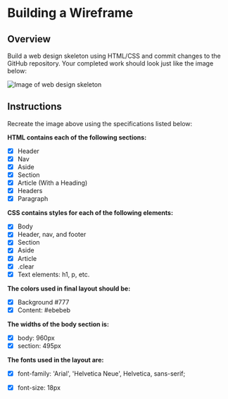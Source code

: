 # Building a Wireframe

## Overview  
Build a web design skeleton using HTML/CSS and commit changes to the GitHub repository. Your completed work should look just like the image below:

![Image of web design skeleton](https://github.com/kyoukel/Building-a-Wireframe/blob/master/images/web-design-skeleton.png)

## Instructions
Recreate the image above using the specifications listed below:

**HTML contains each of the following sections:**
- [x] Header
- [x] Nav
- [x] Aside
- [x] Section
- [x] Article (With a Heading)
- [x] Headers
- [x] Paragraph

**CSS contains styles for each of the following elements:**
- [x] Body
- [x] Header, nav, and footer
- [x] Section
- [x] Aside
- [x] Article
- [x] .clear
- [x] Text elements: h1, p, etc.

**The colors used in final layout should be:**
- [x] Background #777
- [x] Content: #ebebeb

**The widths of the body section is:**
- [x] body: 960px
- [x] section: 495px

**The fonts used in the layout are:**
- [x] font-family: 'Arial', 'Helvetica Neue', Helvetica, sans-serif;
- [x] font-size: 18px


